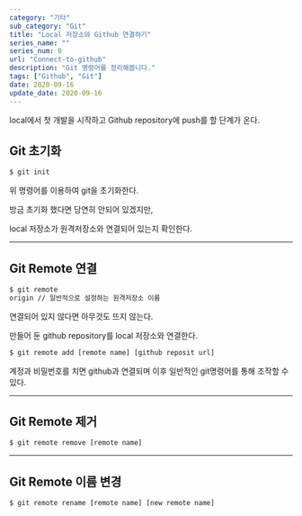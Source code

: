 ```yaml
---
category: "기타"
sub_category: "Git"
title: "Local 저장소와 Github 연결하기"
series_name: ""
series_num: 0
url: "Connect-to-github"
description: "Git 명령어를 정리해봅니다."
tags: ["Github", "Git"]
date: 2020-09-16
update_date: 2020-09-16
---
```


local에서 첫 개발을 시작하고 Github repository에 push를 할 단계가 온다.

## Git 초기화

```bash
$ git init
```

위 명령어를 이용하여 git을 초기화한다.

방금 초기화 했다면 당연히 안되어 있겠지만, 
 
local 저장소가 원격저장소와 연결되어 있는지 확인한다. 

***

## Git Remote 연결

```bash
$ git remote
origin // 일반적으로 설정하는 원격저장소 이름
```

연결되어 있지 않다면 아무것도 뜨지 않는다.

만들어 둔 github repository를 local 저장소와 연결한다.

```bash
$ git remote add [remote name] [github reposit url]
```

계정과 비밀번호를 치면 github과 연결되며 이후 일반적인 git명령어를 통해 조작할 수 있다.

***

## Git Remote 제거

```bash
$ git remote remove [remote name]
```

***

## Git Remote 이름 변경

```bash
$ git remote rename [remote name] [new remote name]
```

